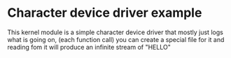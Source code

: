# Character device driver example

This kernel module is a simple character device driver that mostly just logs
what is going on, (each function call) you can create a special file for it
and reading fom it will produce an infinite stream of "HELLO"
